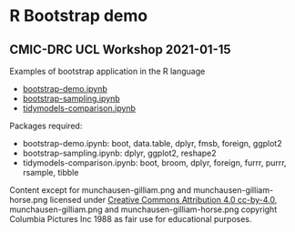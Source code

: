 # R Bootstrap demo
## CMIC-DRC UCL Workshop 2021-01-15

Examples of bootstrap application in the R language
* [bootstrap-demo.ipynb](bootstrap-demo.ipynb) 
* [bootstrap-sampling.ipynb](bootstrap-sampling.ipynb)
* [tidymodels-comparison.ipynb](tidymodels-comparison.ipynb)

Packages required: 
* bootstrap-demo.ipynb: boot, data.table, dplyr, fmsb, foreign, ggplot2
* bootstrap-sampling.ipynb: dplyr, ggplot2, reshape2
* tidymodels-comparison.ipynb: boot, broom, dplyr, foreign, furrr, purrr, rsample, tibble

Content except for munchausen-gilliam.png and munchausen-gilliam-horse.png licensed under [Creative Commons Attribution 4.0 cc-by-4.0](https://creativecommons.org/licenses/by/4.0/), munchausen-gilliam.png and munchausen-gilliam-horse.png copyright Columbia Pictures Inc 1988 as fair use for educational purposes.